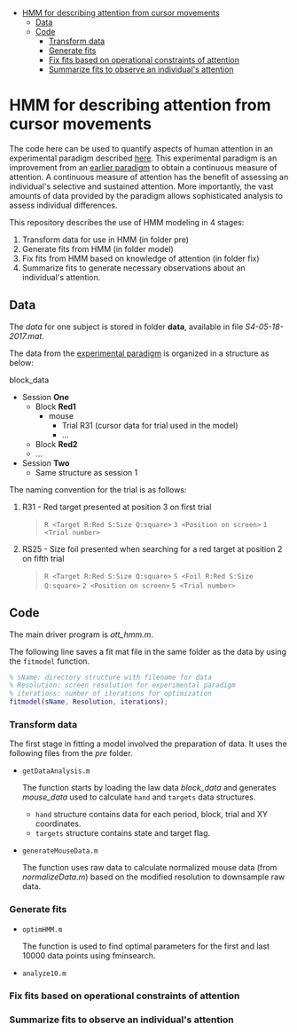 - [HMM for describing attention from cursor movements](#hmm-for-describing-attention-from-cursor-movements)
  * [Data](#data)
  * [Code](#code)
    + [Transform data](#transform-data)
    + [Generate fits](#generate-fits)
    + [Fix fits based on operational constraints of attention](#fix-fits-based-on-operational-constraints-of-attention)
    + [Summarize fits to observe an individual's attention](#summarize-fits-to-observe-an-individual-s-attention)

# HMM for describing attention from cursor movements

The code here can be used to quantify aspects of human attention in an experimental paradigm described [here](https://cogsci.mindmodeling.org/2018/papers/0139/0139.pdf). This experimental paradigm is an improvement from an [earlier paradigm](https://www.jstor.org/stable/10.5406/amerjpsyc.128.2.0253?seq=1) to obtain a continuous measure of attention. A continuous measure of attention has the benefit of assessing an individual's selective and sustained attention. More importantly, the vast amounts of data provided by the paradigm allows sophisticated analysis to assess individual differences. 

This repository describes the use of HMM modeling in 4 stages:

1. Transform data for use in HMM (in folder pre)
2. Generate fits from HMM (in folder model)
3. Fix fits from HMM based on knowledge of attention (in folder fix)
4. Summarize fits to generate necessary observations about an individual's attention. 

## Data

The *data* for one subject is stored in folder **data**, available in file *S4-05-18-2017.mat*. 

The data from the [experimental paradigm](https://cogsci.mindmodeling.org/2018/papers/0139/0139.pdf) is organized in a structure as below:

block_data

- Session **One**
  - Block **Red1**
    - mouse
      - Trial R31 (cursor data for trial used in the model)
      - ...
  - Block **Red2**
  - ...
- Session **Two**
  - Same structure as session 1

The naming convention for the trial is as follows:

1. R31 - Red target presented at position 3 on first trial

   >  `R <Target R:Red S:Size Q:square>`
   > `3 <Position on screen>`
   > `1 <Trial number>`

2. RS25 - Size foil presented when searching for a red target at position 2 on fifth trial

   >  `R <Target R:Red S:Size Q:square>`
   > `S <Foil R:Red S:Size Q:square>`
   > `2 <Position on screen>`
   > `5 <Trial number>`

## Code

The main driver program is *att_hmm.m*.

The following line saves a fit mat file in the same folder as the data by using the ```fitmodel``` function.

```matlab
% sName: directory structure with filename for data
% Resolution: screen resolution for experimental paradigm
% iterations: number of iterations for optimization
fitmodel(sName, Resolution, iterations);
```

### Transform data

The first stage in fitting a model involved the preparation of data. It uses the following files from the *pre* folder.

- `getDataAnalysis.m`

  The function starts by loading the law data *block_data* and generates *mouse_data* used to calculate `hand` and `targets` data structures.

  - `hand` structure contains data for each period, block, trial and XY coordinates.
  - `targets` structure contains state and target flag.

- `generateMouseData.m`

  The function uses raw data to calculate normalized mouse data (from *normalizeData.m*) based on the modified resolution to downsample raw data. 

### Generate fits

- `optimHMM.m`

  The function is used to find optimal parameters for the first and last 10000 data points using fminsearch.

- `analyze10.m`

### Fix fits based on operational constraints of attention

### Summarize fits to observe an individual's attention

